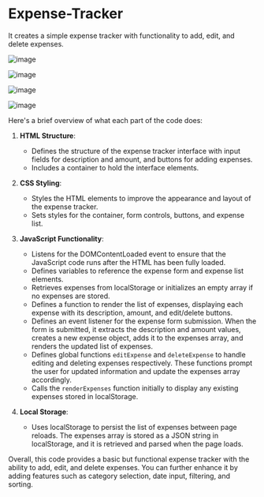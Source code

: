 # Expense-Tracker
It creates a simple expense tracker with functionality to add, edit, and delete expenses.

![image](https://github.com/Vindulapahasarani/Expense-Tracker/assets/85609775/978fc90c-74ec-4138-a574-2cb47e7d05b7)

![image](https://github.com/Vindulapahasarani/Expense-Tracker/assets/85609775/032bb65e-9359-4038-be87-b14f182a416e)

![image](https://github.com/Vindulapahasarani/Expense-Tracker/assets/85609775/dea965c4-45c2-48f2-839b-801c8ed28748)

![image](https://github.com/Vindulapahasarani/Expense-Tracker/assets/85609775/93de4fca-e183-4fb5-891d-db0c02bb0c95)


Here's a brief overview of what each part of the code does:

1. **HTML Structure**: 
   - Defines the structure of the expense tracker interface with input fields for description and amount, and buttons for adding expenses.
   - Includes a container to hold the interface elements.

2. **CSS Styling**: 
   - Styles the HTML elements to improve the appearance and layout of the expense tracker.
   - Sets styles for the container, form controls, buttons, and expense list.

3. **JavaScript Functionality**:
   - Listens for the DOMContentLoaded event to ensure that the JavaScript code runs after the HTML has been fully loaded.
   - Defines variables to reference the expense form and expense list elements.
   - Retrieves expenses from localStorage or initializes an empty array if no expenses are stored.
   - Defines a function to render the list of expenses, displaying each expense with its description, amount, and edit/delete buttons.
   - Defines an event listener for the expense form submission. When the form is submitted, it extracts the description and amount values, creates a new expense object, adds it to the expenses array, and renders the updated list of expenses.
   - Defines global functions `editExpense` and `deleteExpense` to handle editing and deleting expenses respectively. These functions prompt the user for updated information and update the expenses array accordingly.
   - Calls the `renderExpenses` function initially to display any existing expenses stored in localStorage.

4. **Local Storage**:
   - Uses localStorage to persist the list of expenses between page reloads. The expenses array is stored as a JSON string in localStorage, and it is retrieved and parsed when the page loads.

Overall, this code provides a basic but functional expense tracker with the ability to add, edit, and delete expenses. You can further enhance it by adding features such as category selection, date input, filtering, and sorting.
